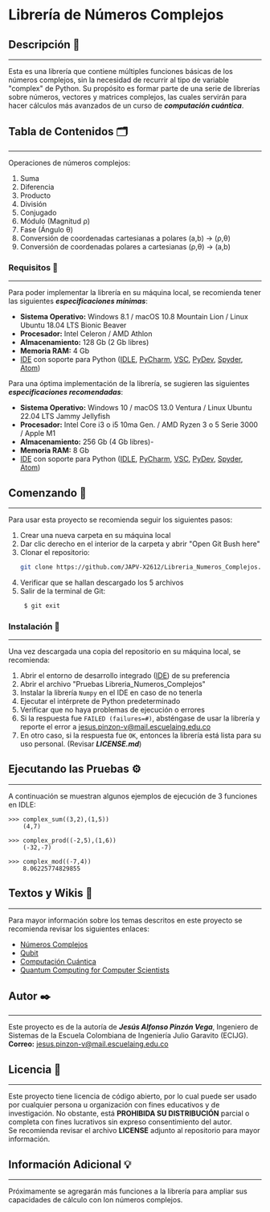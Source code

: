 # Librería de Números Complejos
 
## Descripción 📑
---
Esta es una librería que contiene múltiples funciones básicas de los números complejos, sin la necesidad de recurrir al tipo de variable "complex" de Python. Su propósito es formar parte de una serie de librerías sobre números, vectores y matrices complejos, las cuales servirán para hacer cálculos más avanzados de un curso de ***computación cuántica***.

## Tabla de Contenidos 🗂️
---
Operaciones de números complejos:

1. Suma
2. Diferencia
3. Producto
4. División
5. Conjugado
6. Módulo (Magnitud ρ)
7. Fase (Ángulo θ)
8. Conversión de coordenadas cartesianas a polares (a,b) → (ρ,θ)
9. Conversión de coordenadas polares a cartesianas (ρ,θ) → (a,b)

### Requisitos 🧾
---
Para poder implementar la librería en su máquina local, se recomienda tener las siguientes ***especificaciones mínimas***:

- **Sistema Operativo:** Windows 8.1 / macOS 10.8 Mountain Lion / Linux Ubuntu 18.04 LTS Bionic Beaver
- **Procesador:** Intel Celeron / AMD Athlon
- **Almacenamiento:** 128 Gb (2 Gb libres)
- **Memoria RAM:** 4 Gb
- [IDE](https://es.wikipedia.org/wiki/Entorno_de_desarrollo_integrado) con soporte para Python ([IDLE](https://docs.python.org/es/3/library/idle.html), [PyCharm](https://www.jetbrains.com/es-es/pycharm/download/?section=windows), [VSC](https://code.visualstudio.com/), [PyDev](https://www.pydev.org/), [Spyder](https://www.spyder-ide.org/), [Atom](https://github.com/atom))

Para una óptima implementación de la librería, se sugieren las siguientes ***especificaciones recomendadas***:

- **Sistema Operativo:** Windows 10 / macOS 13.0 Ventura / Linux Ubuntu 22.04 LTS Jammy Jellyfish
- **Procesador:** Intel Core i3 o i5 10ma Gen. / AMD Ryzen 3 o 5 Serie 3000 / Apple M1
- **Almacenamiento:** 256 Gb (4 Gb libres)- 
- **Memoria RAM:** 8 Gb
- [IDE](https://es.wikipedia.org/wiki/Entorno_de_desarrollo_integrado) con soporte para Python ([IDLE](https://docs.python.org/es/3/library/idle.html), [PyCharm](https://www.jetbrains.com/es-es/pycharm/download/?section=windows), [VSC](https://code.visualstudio.com/), [PyDev](https://www.pydev.org/), [Spyder](https://www.spyder-ide.org/), [Atom](https://github.com/atom))

## Comenzando 🚀
---

Para usar esta proyecto se recomienda seguir los siguientes pasos:

1. Crear una nueva carpeta en su máquina local
2. Dar clic derecho en el interior de la carpeta y abrir "Open Git Bush here"
3. Clonar el repositorio:
     ```sh
     git clone https://github.com/JAPV-X2612/Libreria_Numeros_Complejos.git
     ```
4. Verificar que se hallan descargado los 5 archivos
5. Salir de la terminal de Git:
     ```sh
      $ git exit
     ```

### Instalación 🔧
---

Una vez descargada una copia del repositorio en su máquina local, se recomienda:

1. Abrir el entorno de desarrollo integrado ([IDE](https://es.wikipedia.org/wiki/Entorno_de_desarrollo_integrado)) de su preferencia
2. Abrir el archivo "Pruebas Libreria_Numeros_Complejos"
3. Instalar la librería `Numpy` en el IDE en caso de no tenerla
4. Ejecutar el intérprete de Python predeterminado
5. Verificar que no haya problemas de ejecución o errores
6. Si la respuesta fue `FAILED (failures=#)`, absténgase de usar la librería y reporte el error a jesus.pinzon-v@mail.escuelaing.edu.co
7. En otro caso, si la respuesta fue `OK`, entonces la librería está lista para su uso personal. (Revisar ***LICENSE.md***)

## Ejecutando las Pruebas ⚙️
---

A continuación se muestran algunos ejemplos de ejecución de 3 funciones en IDLE:

```
>>> complex_sum((3,2),(1,5))
    (4,7)
```
```
>>> complex_prod((-2,5),(1,6))
    (-32,-7)
```
```
>>> complex_mod((-7,4))
    8.06225774829855
```

## Textos y Wikis 📖
---
Para mayor información sobre los temas descritos en este proyecto se recomienda revisar los siguientes enlaces:

* [Números Complejos](https://es.wikipedia.org/wiki/N%C3%BAmero_complejo)
* [Qubit](https://es.wikipedia.org/wiki/C%C3%BAbit)
* [Computación Cuántica](https://es.wikipedia.org/wiki/Computaci%C3%B3n_cu%C3%A1ntica)
* [Quantum Computing for Computer Scientists](https://www.cambridge.org/core/books/quantum-computing-for-computer-scientists/8AEA723BEE5CC9F5C03FDD4BA850C711)

## Autor ✒️
---
Este proyecto es de la autoría de ***Jesús Alfonso Pinzón Vega***, Ingeniero de Sistemas de la Escuela Colombiana de Ingeniería Julio Garavito (ECIJG).  
**Correo:** jesus.pinzon-v@mail.escuelaing.edu.co

## Licencia 📄
---
Este proyecto tiene licencia de código abierto, por lo cual puede ser usado por cualquier persona u organización con fines educativos y de investigación. No obstante, está **PROHIBIDA SU DISTRIBUCIÓN** parcial o completa con fines lucrativos sin expreso consentimiento del autor.  
Se recomienda revisar el archivo **LICENSE** adjunto al repositorio para mayor información.

## Información Adicional 💡
--- 
Próximamente se agregarán más funciones a la librería para ampliar sus capacidades de cálculo con lon números complejos.